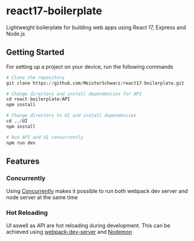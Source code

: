 # react17-boilerplate

Lightweight boilerplate for building web apps using React 17, Express and Node.js

## Getting Started

For setting up a project on your device, run the following commands

```python
# Clone the repository
git clone https://github.com/MeisterSchwarz/react17-boilerplate.git

# Change directory and install dependencies for API
cd react-boilerplate/API
npm install

# Change directory to UI and install dependencies
cd ../UI
npm install

# Run API and UI concurrently
npm run dev
```

## Features

### Concurrently

Using [Concurrently](https://www.npmjs.com/package/concurrently) makes it possible to run both webpack dev server and node server at the same time

### Hot Reloading

UI aswell as API are hot reloading during development. This can be achieved using [webpack-dev-server](https://www.npmjs.com/package/webpack-dev-server) and [Nodemon](https://www.npmjs.com/package/nodemon)
